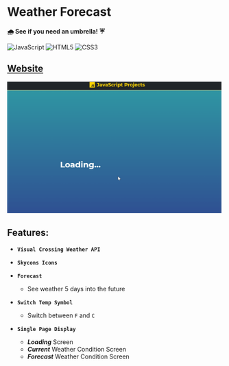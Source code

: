 # Weather Forecast 

<b>🌧 See if you need an umbrella! ☔</b>

![JavaScript](https://img.shields.io/badge/-JavaScript-%23F7DF1C?style=flat-square&logo=javascript&logoColor=000000&labelColor=%23F7DF1C&color=%23FFCE5A)
![HTML5](https://img.shields.io/badge/-HTML5-%23E44D27?style=flat-square&logo=html5&logoColor=ffffff)
![CSS3](https://img.shields.io/badge/-CSS3-%231572B6?style=flat-square&logo=css3)

## <a href="https://xjqx.github.io/JavaScript-Projects/Weather_Forecast/">Website</a>

<img src="static/weather-forecast.gif" alt="weather-forecast.gif" width=500></img>

## Features:
- **`Visual Crossing Weather API`**
- **`Skycons Icons`**
- **`Forecast`**
  - See weather 5 days into the future
- **`Switch Temp Symbol`**
  - Switch between `F` and `C`

- **`Single Page Display`**
  - ***Loading*** Screen
  - ***Current*** Weather Condition Screen
  - ***Forecast*** Weather Condition Screen


